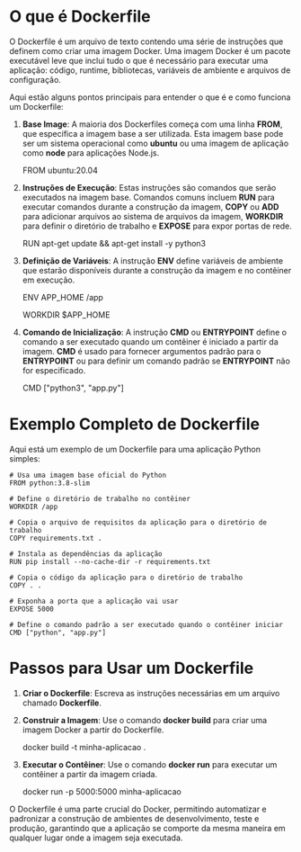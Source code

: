 # O que é Dockerfile

O Dockerfile é um arquivo de texto contendo uma série de instruções que definem como criar uma imagem Docker. Uma imagem Docker é um pacote executável leve que inclui tudo o que é necessário para executar uma aplicação: código, runtime, bibliotecas, variáveis de ambiente e arquivos de configuração.

Aqui estão alguns pontos principais para entender o que é e como funciona um Dockerfile:

1. **Base Image**: A maioria dos Dockerfiles começa com uma linha **FROM**, que especifica a imagem base a ser utilizada. Esta imagem base pode ser um sistema operacional como **ubuntu** ou uma imagem de aplicação como **node** para aplicações Node.js.

    FROM ubuntu:20.04

2. **Instruções de Execução**: Estas instruções são comandos que serão executados na imagem base. Comandos comuns incluem **RUN** para executar comandos durante a construção da imagem, **COPY** ou **ADD** para adicionar arquivos ao sistema de arquivos da imagem, **WORKDIR** para definir o diretório de trabalho e **EXPOSE** para expor portas de rede.

    RUN apt-get update && apt-get install -y python3

3. **Definição de Variáveis**: A instrução **ENV** define variáveis de ambiente que estarão disponíveis durante a construção da imagem e no contêiner em execução.

    ENV APP_HOME /app

    WORKDIR $APP_HOME

4. **Comando de Inicialização**: A instrução **CMD** ou **ENTRYPOINT** define o comando a ser executado quando um contêiner é iniciado a partir da imagem. **CMD** é usado para fornecer argumentos padrão para o **ENTRYPOINT** ou para definir um comando padrão se **ENTRYPOINT** não for especificado.

    CMD ["python3", "app.py"]

# Exemplo Completo de Dockerfile

Aqui está um exemplo de um Dockerfile para uma aplicação Python simples:

    # Usa uma imagem base oficial do Python
    FROM python:3.8-slim

    # Define o diretório de trabalho no contêiner
    WORKDIR /app

    # Copia o arquivo de requisitos da aplicação para o diretório de trabalho
    COPY requirements.txt .

    # Instala as dependências da aplicação
    RUN pip install --no-cache-dir -r requirements.txt

    # Copia o código da aplicação para o diretório de trabalho
    COPY . .

    # Exponha a porta que a aplicação vai usar
    EXPOSE 5000

    # Define o comando padrão a ser executado quando o contêiner iniciar
    CMD ["python", "app.py"]

# Passos para Usar um Dockerfile

1. **Criar o Dockerfile**: Escreva as instruções necessárias em um arquivo chamado **Dockerfile**.

2. **Construir a Imagem**: Use o comando **docker build** para criar uma imagem Docker a partir do Dockerfile.

    docker build -t minha-aplicacao .

3. **Executar o Contêiner**: Use o comando **docker run** para executar um contêiner a partir da imagem criada.

    docker run -p 5000:5000 minha-aplicacao

O Dockerfile é uma parte crucial do Docker, permitindo automatizar e padronizar a construção de ambientes de desenvolvimento, teste e produção, garantindo que a aplicação se comporte da mesma maneira em qualquer lugar onde a imagem seja executada.